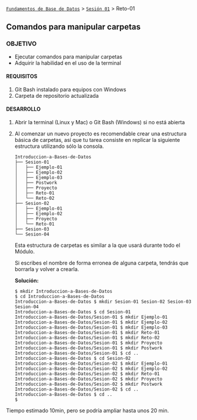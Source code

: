 [`Fundamentos de Base de Datos`](../../Readme.md) > [`Sesión 01`](../Readme.md) > Reto-01
## Comandos para manipular carpetas

### OBJETIVO
- Ejecutar comandos para manipular carpetas
- Adquirir la habilidad en el uso de la terminal

#### REQUISITOS
1. Git Bash instalado para equipos con Windows
1. Carpeta de repositorio actualizada

#### DESARROLLO
1. Abrir la terminal (Linux y Mac) o Git Bash (Windows) si no está abierta

1. Al comenzar un nuevo proyecto es recomendable crear una estructura básica de carpetas, así que tu tarea consiste en replicar la siguiente estructura utilizando sólo la consola.
   ```console
   Introduccion-a-Bases-de-Datos
   ├── Sesion-01
   │   ├── Ejemplo-01
   │   ├── Ejemplo-02
   │   ├── Ejemplo-03
   │   ├── Postwork
   │   ├── Proyecto
   │   ├── Reto-01
   │   └── Reto-02
   ├── Sesion-02
   │   ├── Ejemplo-01
   │   ├── Ejemplo-02
   │   ├── Proyecto
   │   └── Reto-01
   ├── Sesion-03
   └── Sesion-04
   ```
   Esta estructura de carpetas es similar a la que usará durante todo el Módulo.

   Si escribes el nombre de forma erronea de alguna carpeta, tendrás que borrarla y volver a crearla.

   __Solución:__
   ```
   $ mkdir Introduccion-a-Bases-de-Datos
   $ cd Introduccion-a-Bases-de-Datos
   Introduccion-a-Bases-de-Datos $ mkdir Sesion-01 Sesion-02 Sesion-03 Sesion-04
   Introduccion-a-Bases-de-Datos $ cd Sesion-01
   Introduccion-a-Bases-de-Datos/Sesion-01 $ mkdir Ejemplo-01
   Introduccion-a-Bases-de-Datos/Sesion-01 $ mkdir Ejemplo-02
   Introduccion-a-Bases-de-Datos/Sesion-01 $ mkdir Ejemplo-03
   Introduccion-a-Bases-de-Datos/Sesion-01 $ mkdir Reto-01
   Introduccion-a-Bases-de-Datos/Sesion-01 $ mkdir Reto-02
   Introduccion-a-Bases-de-Datos/Sesion-01 $ mkdir Proyecto
   Introduccion-a-Bases-de-Datos/Sesion-01 $ mkdir Postwork
   Introduccion-a-Bases-de-Datos/Sesion-01 $ cd ..
   Introduccion-a-Bases-de-Datos $ cd Sesion-02
   Introduccion-a-Bases-de-Datos/Sesion-02 $ mkdir Ejemplo-01
   Introduccion-a-Bases-de-Datos/Sesion-02 $ mkdir Ejemplo-02
   Introduccion-a-Bases-de-Datos/Sesion-02 $ mkdir Reto-01
   Introduccion-a-Bases-de-Datos/Sesion-02 $ mkdir Proyecto
   Introduccion-a-Bases-de-Datos/Sesion-02 $ mkdir Postwork
   Introduccion-a-Bases-de-Datos/Sesion-02 $ cd ..
   Introduccion-a-Bases-de-Datos $ cd ..
   $
   ```

Tiempo estimado 10min, pero se podría ampliar hasta unos 20 min.
